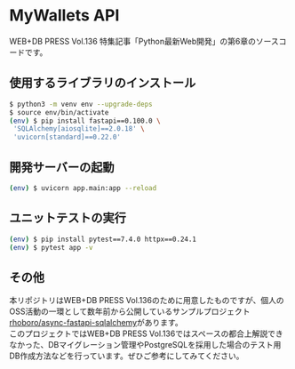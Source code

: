 # MyWallets API

WEB+DB PRESS Vol.136 特集記事「Python最新Web開発」の第6章のソースコードです。

## 使用するライブラリのインストール

```bash
$ python3 -m venv env --upgrade-deps
$ source env/bin/activate
(env) $ pip install fastapi==0.100.0 \
 'SQLAlchemy[aiosqlite]==2.0.18' \
 'uvicorn[standard]==0.22.0'
```

## 開発サーバーの起動

```bash
(env) $ uvicorn app.main:app --reload
```

## ユニットテストの実行

```bash
(env) $ pip install pytest==7.4.0 httpx==0.24.1
(env) $ pytest app -v
```

## その他

本リポジトリはWEB+DB PRESS Vol.136のために用意したものですが、個人のOSS活動の一環として数年前から公開しているサンプルプロジェクト[rhoboro/async-fastapi-sqlalchemy](https://github.com/rhoboro/async-fastapi-sqlalchemy)があります。  
このプロジェクトではWEB+DB PRESS Vol.136ではスペースの都合上解説できなかった、DBマイグレーション管理やPostgreSQLを採用した場合のテスト用DB作成方法などを行っています。ぜひご参考にしてみてください。

